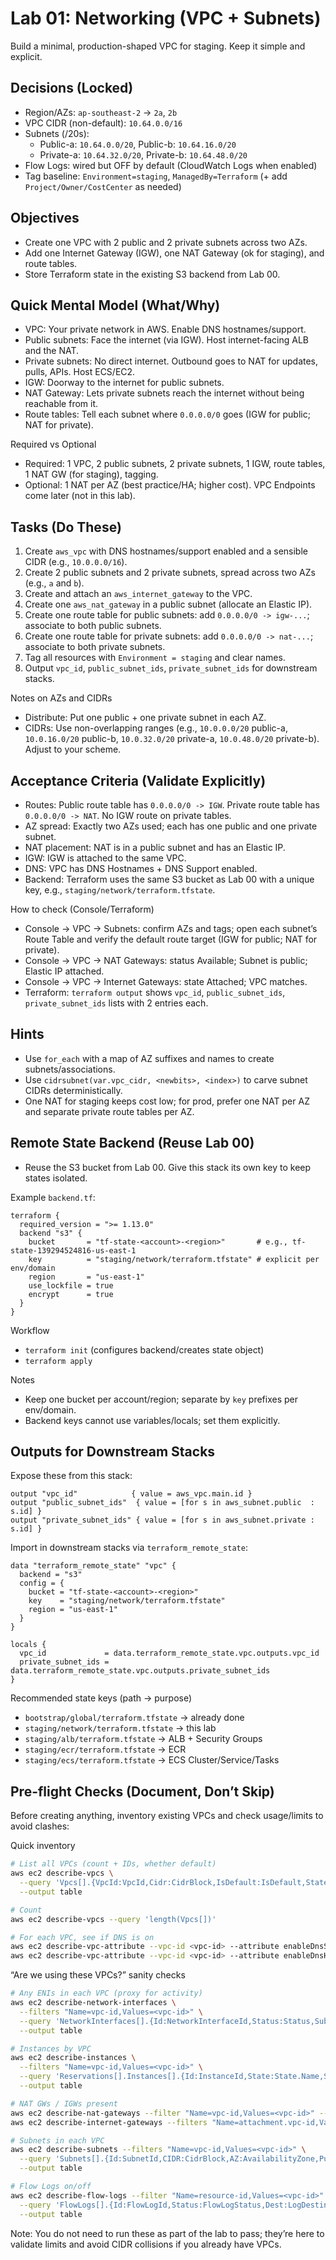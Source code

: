 # Lab 01: Networking (VPC + Subnets)

Build a minimal, production-shaped VPC for staging. Keep it simple and explicit.

## Decisions (Locked)

- Region/AZs: `ap-southeast-2` → `2a`, `2b`
- VPC CIDR (non-default): `10.64.0.0/16`
- Subnets (/20s):
  - Public-a: `10.64.0.0/20`, Public-b: `10.64.16.0/20`
  - Private-a: `10.64.32.0/20`, Private-b: `10.64.48.0/20`
- Flow Logs: wired but OFF by default (CloudWatch Logs when enabled)
- Tag baseline: `Environment=staging`, `ManagedBy=Terraform` (+ add `Project/Owner/CostCenter` as needed)

## Objectives

- Create one VPC with 2 public and 2 private subnets across two AZs.
- Add one Internet Gateway (IGW), one NAT Gateway (ok for staging), and route tables.
- Store Terraform state in the existing S3 backend from Lab 00.

## Quick Mental Model (What/Why)

- VPC: Your private network in AWS. Enable DNS hostnames/support.
- Public subnets: Face the internet (via IGW). Host internet-facing ALB and the NAT.
- Private subnets: No direct internet. Outbound goes to NAT for updates, pulls, APIs. Host ECS/EC2.
- IGW: Doorway to the internet for public subnets.
- NAT Gateway: Lets private subnets reach the internet without being reachable from it.
- Route tables: Tell each subnet where `0.0.0.0/0` goes (IGW for public; NAT for private).

Required vs Optional

- Required: 1 VPC, 2 public subnets, 2 private subnets, 1 IGW, route tables, 1 NAT GW (for staging), tagging.
- Optional: 1 NAT per AZ (best practice/HA; higher cost). VPC Endpoints come later (not in this lab).

## Tasks (Do These)

1. Create `aws_vpc` with DNS hostnames/support enabled and a sensible CIDR (e.g., `10.0.0.0/16`).
2. Create 2 public subnets and 2 private subnets, spread across two AZs (e.g., `a` and `b`).
3. Create and attach an `aws_internet_gateway` to the VPC.
4. Create one `aws_nat_gateway` in a public subnet (allocate an Elastic IP).
5. Create one route table for public subnets: add `0.0.0.0/0 -> igw-...`; associate to both public subnets.
6. Create one route table for private subnets: add `0.0.0.0/0 -> nat-...`; associate to both private subnets.
7. Tag all resources with `Environment = staging` and clear names.
8. Output `vpc_id`, `public_subnet_ids`, `private_subnet_ids` for downstream stacks.

Notes on AZs and CIDRs

- Distribute: Put one public + one private subnet in each AZ.
- CIDRs: Use non-overlapping ranges (e.g., `10.0.0.0/20` public-a, `10.0.16.0/20` public-b, `10.0.32.0/20` private-a, `10.0.48.0/20` private-b). Adjust to your scheme.

## Acceptance Criteria (Validate Explicitly)

- Routes: Public route table has `0.0.0.0/0 -> IGW`. Private route table has `0.0.0.0/0 -> NAT`. No IGW route on private tables.
- AZ spread: Exactly two AZs used; each has one public and one private subnet.
- NAT placement: NAT is in a public subnet and has an Elastic IP.
- IGW: IGW is attached to the same VPC.
- DNS: VPC has DNS Hostnames + DNS Support enabled.
- Backend: Terraform uses the same S3 bucket as Lab 00 with a unique key, e.g., `staging/network/terraform.tfstate`.

How to check (Console/Terraform)

- Console → VPC → Subnets: confirm AZs and tags; open each subnet’s Route Table and verify the default route target (IGW for public; NAT for private).
- Console → VPC → NAT Gateways: status Available; Subnet is public; Elastic IP attached.
- Console → VPC → Internet Gateways: state Attached; VPC matches.
- Terraform: `terraform output` shows `vpc_id`, `public_subnet_ids`, `private_subnet_ids` lists with 2 entries each.

## Hints

- Use `for_each` with a map of AZ suffixes and names to create subnets/associations.
- Use `cidrsubnet(var.vpc_cidr, <newbits>, <index>)` to carve subnet CIDRs deterministically.
- One NAT for staging keeps cost low; for prod, prefer one NAT per AZ and separate private route tables per AZ.

## Remote State Backend (Reuse Lab 00)

- Reuse the S3 bucket from Lab 00. Give this stack its own key to keep states isolated.

Example `backend.tf`:

```hcl
terraform {
  required_version = ">= 1.13.0"
  backend "s3" {
    bucket       = "tf-state-<account>-<region>"       # e.g., tf-state-139294524816-us-east-1
    key          = "staging/network/terraform.tfstate" # explicit per env/domain
    region       = "us-east-1"
    use_lockfile = true
    encrypt      = true
  }
}
```

Workflow

- `terraform init` (configures backend/creates state object)
- `terraform apply`

Notes

- Keep one bucket per account/region; separate by `key` prefixes per env/domain.
- Backend keys cannot use variables/locals; set them explicitly.

## Outputs for Downstream Stacks

Expose these from this stack:

```hcl
output "vpc_id"            { value = aws_vpc.main.id }
output "public_subnet_ids"  { value = [for s in aws_subnet.public  : s.id] }
output "private_subnet_ids" { value = [for s in aws_subnet.private : s.id] }
```

Import in downstream stacks via `terraform_remote_state`:

```hcl
data "terraform_remote_state" "vpc" {
  backend = "s3"
  config = {
    bucket = "tf-state-<account>-<region>"
    key    = "staging/network/terraform.tfstate"
    region = "us-east-1"
  }
}

locals {
  vpc_id             = data.terraform_remote_state.vpc.outputs.vpc_id
  private_subnet_ids = data.terraform_remote_state.vpc.outputs.private_subnet_ids
}
```

Recommended state keys (path → purpose)

- `bootstrap/global/terraform.tfstate` → already done
- `staging/network/terraform.tfstate` → this lab
- `staging/alb/terraform.tfstate` → ALB + Security Groups
- `staging/ecr/terraform.tfstate` → ECR
- `staging/ecs/terraform.tfstate` → ECS Cluster/Service/Tasks

## Pre-flight Checks (Document, Don’t Skip)

Before creating anything, inventory existing VPCs and check usage/limits to avoid clashes:

Quick inventory

```bash
# List all VPCs (count + IDs, whether default)
aws ec2 describe-vpcs \
  --query 'Vpcs[].{VpcId:VpcId,Cidr:CidrBlock,IsDefault:IsDefault,State:State}' \
  --output table

# Count
aws ec2 describe-vpcs --query 'length(Vpcs[])'

# For each VPC, see if DNS is on
aws ec2 describe-vpc-attribute --vpc-id <vpc-id> --attribute enableDnsSupport
aws ec2 describe-vpc-attribute --vpc-id <vpc-id> --attribute enableDnsHostnames
```

“Are we using these VPCs?” sanity checks

```bash
# Any ENIs in each VPC (proxy for activity)
aws ec2 describe-network-interfaces \
  --filters "Name=vpc-id,Values=<vpc-id>" \
  --query 'NetworkInterfaces[].{Id:NetworkInterfaceId,Status:Status,Subnet:SubnetId,Description:Description}' \
  --output table

# Instances by VPC
aws ec2 describe-instances \
  --filters "Name=vpc-id,Values=<vpc-id>" \
  --query 'Reservations[].Instances[].{Id:InstanceId,State:State.Name,Subnet:SubnetId}' \
  --output table

# NAT GWs / IGWs present
aws ec2 describe-nat-gateways --filter "Name=vpc-id,Values=<vpc-id>" --query 'NatGateways[].NatGatewayId'
aws ec2 describe-internet-gateways --filters "Name=attachment.vpc-id,Values=<vpc-id>" --query 'InternetGateways[].InternetGatewayId'

# Subnets in each VPC
aws ec2 describe-subnets --filters "Name=vpc-id,Values=<vpc-id>" \
  --query 'Subnets[].{Id:SubnetId,CIDR:CidrBlock,AZ:AvailabilityZone,PublicMapIp:MapPublicIpOnLaunch}' \
  --output table

# Flow Logs on/off
aws ec2 describe-flow-logs --filter "Name=resource-id,Values=<vpc-id>" \
  --query 'FlowLogs[].{Id:FlowLogId,Status:FlowLogStatus,Dest:LogDestination,Format:LogFormat}' \
  --output table
```

Note: You do not need to run these as part of the lab to pass; they’re here to validate limits and avoid CIDR collisions if you already have VPCs.
